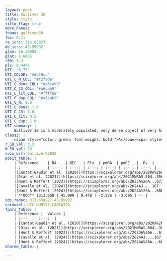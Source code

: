 ```yaml
---
layout: post
title: Gulliver 30
style: style
title_flag: true
more_names: 
fname: gulliver30
fov: 0.11
ra_icrs: 313.65827
de_icrs: 45.99932
glon: 86.29984
glat: 0.6605
r50: 3.3
plx: 0.4475
UTI: "0.72"
UTI_COLOR: "#dbf0ca"
UTI_C_N_COL: "#f2f9d6"
UTI_C_dens_COL: "#a6cab9"
UTI_C_C3_COL: "#a6cab9"
UTI_C_lit_COL: "#ffffe8"
UTI_C_dup_COL: "#a6cab9"
UTI_C_N: 0.6
UTI_C_dens: 1.0
UTI_C_C3: 1.0
UTI_C_lit: 0.5
UTI_C_dup: 1.0
UTI_summary: |
    Gulliver 30 is a moderately populated, very dense object of very high C3 quality. It is moderately studied in the literature.
class3: |
    <span style="color: green; font-weight: bold;">A</span><span style="color: green; font-weight: bold;">A</span>
r_50_val: 3.3
N_50_val: 70
scix_url: Gulliver%2030
posit_table: |
    | Reference    | RA    | DEC   | Plx  | pmRA  | pmDE   |  Rv  |
    | :---         | :---: | :---: | :---: | :---: | :---: | :---: |
    |[Cantat-Gaudin et al. (2020)](https://scixplorer.org/abs/2020A%26A...640A...1C) | 313.673 | 45.996 | 0.427 | -2.524 | -3.697 | -- |
    |[Dias et al. (2021)](https://scixplorer.org/abs/2021MNRAS.504..356D) | 313.654 | 45.985 | 0.435 | -2.529 | -3.696 | -- |
    |[Hunt & Reffert (2023)](https://scixplorer.org/abs/2023A%26A...673A.114H) | 313.682 | 45.998 | 0.445 | -2.555 | -3.724 | -42.183 |
    |[Cavallo et al. (2024)](https://scixplorer.org/abs/2024AJ....167...12C) | 313.652 | 45.992 | 0.448 | -- | -- | -- |
    |[Hunt & Reffert (2024)](https://scixplorer.org/abs/2024A%26A...686A..42H) | 313.682 | 45.998 | 0.445 | -2.555 | -3.724 | -42.183 |
    | **UCC** |313.658 | 45.999 | 0.448 | -2.526 | -3.695 | -- | 
cds_radec: 313.65827,+45.99932
carousel: UCC_HUNT23_CANTAT20
fpars_table: |
    | Reference |  Values |
    | :---  |  :---:  |
    | [Cantat-Gaudin et al. (2020)](https://scixplorer.org/abs/2020A%26A...640A...1C) | `AVNN=1.37, DMNN=11.78, AgeNN=8.18` |
    | [Dias et al. (2021)](https://scixplorer.org/abs/2021MNRAS.504..356D) | `Av=1.957, Dist=2033, logage=8.295, [Fe/H]=-0.048` |
    | [Hunt & Reffert (2023)](https://scixplorer.org/abs/2023A%26A...673A.114H) | `AV50=1.632, diffAV50=1.664, MOD50=11.606, logAge50=8.243` |
    | [Cavallo et al. (2024)](https://scixplorer.org/abs/2024AJ....167...12C) | `AV50=2.06, dMod50=11.71, logAge50=8.01, [Fe/H]50=0.11` |
    | [Hunt & Reffert (2024)](https://scixplorer.org/abs/2024A%26A...686A..42H) | `MassJ=369.726` |
shared_table: |
    
---
```

